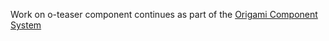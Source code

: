 Work on o-teaser component continues as part of the [Origami Component System](https://github.com/Financial-Times/origami/tree/main/components/o-teaser)
